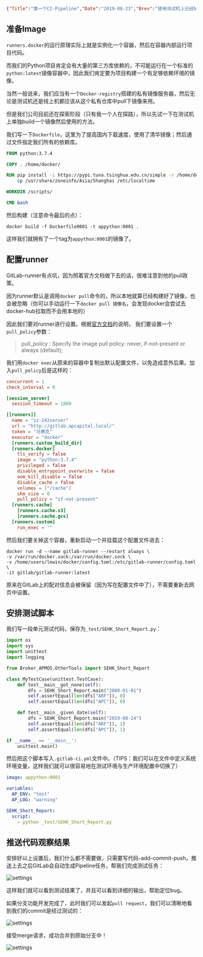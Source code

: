 ```json lw-blog-meta
{"Title":"第一个CI-Pipeline","Date":"2019-08-23","Brev":"使用测试机上已经build好的image，来实现一个真正的测试项目。","Tags":["DevOps"]}
```



## 准备Image

`runners.docker`的运行原理实际上就是实例化一个容器，然后在容器内部运行项目代码。

而我们的Python项目肯定会有大量的第三方库依赖的，不可能运行在一个标准的`python:latest`镜像容器中，因此我们肯定要为项目构建一个有足够依赖环境的镜像。

当然一般说来，我们应当有一个`Docker-registry`搭建的私有镜像服务器，然后无论是测试机还是线上机都应该从这个私有仓库中pull下镜像来用。

但是我们公司目前还在探索阶段（只有我一个人在探路），所以先试一下在测试机上单独build一个镜像然后使用的方法。

我们写一下`Dockerfile`，这里为了提高国内下载速度，使用了清华镜像；然后通过文件指定我们所有的依赖库。

```dockerfile
FROM python:3.7.4

COPY . /home/docker/

RUN pip install -i https://pypi.tuna.tsinghua.edu.cn/simple -r /home/docker/pip0001.txt --no-cache-dir && \
    cp /usr/share/zoneinfo/Asia/Shanghai /etc/localtime

WORKDIR /scripts/

CMD bash
```

然后构建（注意命令最后的点）：

```shell
docker build -f Dockerfile0001 -t appython:0001 .
```

这样我们就拥有了一个tag为`appython:0001`的镜像了。

## 配置runner

GitLab-runner有点坑，因为照着官方文档做下去的话，很难注意到他的pull政策。

因为runner默认是调用`docker pull`命令的，所以本地就算已经构建好了镜像，也会被忽略（你可以手动运行一下`docker pull 镜像名`，会发现docker会尝试去docker-hub拉取而不会用本地的）

因此我们要对runner进行设置。根据[官方文档](https://docs.gitlab.com/runner/configuration/advanced-configuration.html#the-runnersdocker-section)的说明，
我们要设置一个`pull_policy`参数：

> pull_policy : Specify the image pull policy: never, if-not-present or always (default);

我们用`docker exec`从原来的容器中复制出默认配置文件，以免造成意外后果。加入`pull_policy`后是这样的：

```toml
concurrent = 1
check_interval = 0

[session_server]
  session_timeout = 1800

[[runners]]
  name = "sz-242server"
  url = "http://gitlab.apcapital.local/"
  token = "马赛克"
  executor = "docker"
  [runners.custom_build_dir]
  [runners.docker]
    tls_verify = false
    image = "python:3.7.4"
    privileged = false
    disable_entrypoint_overwrite = false
    oom_kill_disable = false
    disable_cache = false
    volumes = ["/cache"]
    shm_size = 0
    pull_policy = "if-not-present"
  [runners.cache]
    [runners.cache.s3]
    [runners.cache.gcs]
  [runners.custom]
    run_exec = ""
```

然后我们要关掉这个容器，重新启动一个并挂载这个配置文件进去：

```shell
docker run -d --name gitlab-runner --restart always \
-v /var/run/docker.sock:/var/run/docker.sock \
-v /home/users/lewin/docker/config.toml:/etc/gitlab-runner/config.toml  \
-it gitlab/gitlab-runner:latest 
```

原来在GitLab上的配对信息会被保留（因为写在配置文件中了），不需要重新去网页中设置。

## 安排测试脚本

我们写一段单元测试代码，保存为`_test/SEHK_Short_Report.py`：

```python
import os
import sys
import unittest
import logging

from Broker_APMOS.OtherTools import SEHK_Short_Report

class MyTestCase(unittest.TestCase):
    def test__main__got_none(self):
        dfs = SEHK_Short_Report.main("2000-01-01")
        self.assertEqual(len(dfs["ARF"]), 0)
        self.assertEqual(len(dfs["APC"]), 0)

    def test__main__given_date(self):
        dfs = SEHK_Short_Report.main("2019-08-24")
        self.assertEqual(len(dfs["ARF"]), 1)
        self.assertEqual(len(dfs["APC"]), 1)

if __name__ == '__main__':
    unittest.main()
```

然后把这个脚本写入`.gitlab-ci.yml`文件中。（TIPS：我们可以在文件中定义系统环境变量，这样我们就可以很容易地在测试环境与生产环境配置中切换了）

```yaml
image: appython:0001

variables:
  AP_ENV: "test"
  AP_LOG: "warning"

SEHK_Short_Report:
  script:
    - python _test/SEHK_Short_Report.py
```

## 推送代码观察结果

安排好以上设置后，我们什么都不需要做，只需要写代码-add-commit-push，推送上去之后GitLab会自动生成Pipeline任务，帮我们完成测试任务：

![settings](/static/blog/2019-08-23-first-CI.png)

这样我们就可以看到测试结果了，并且可以看到详细的输出，帮助定位bug。

如果分支功能开发完成了，此时我们可以发起`pull request`，我们可以清晰地看到我们的commit是经过测试的：

![settings](/static/blog/2019-08-23-branch.png)

接受merge请求，成功合并到原始分支中！

![settings](/static/blog/2019-08-23-merge.png)
